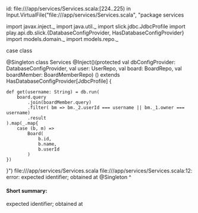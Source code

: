 id: file://<WORKSPACE>/app/services/Services.scala:[224..225) in Input.VirtualFile("file://<WORKSPACE>/app/services/Services.scala", "package services

import javax.inject._
import java.util._
import slick.jdbc.JdbcProfile
import play.api.db.slick.{DatabaseConfigProvider, HasDatabaseConfigProvider}
import models.domain._
import models.repo._

case class 

@Singleton
class Services @Inject()(protected val dbConfigProvider: DatabaseConfigProvider,
    val user: UserRepo,
    val board: BoardRepo,
    val boardMember: BoardMemberRepo)
    () extends HasDatabaseConfigProvider[JdbcProfile] {

    def get(username: String) = db.run(
        board.query
            .join(boardMember.query)
            .filter( bm => bm._2.userId === username || bm._1.owner === username)
            .result
    ).map(_.map{
        case (b, m) => 
            Board(
                b.id,
                b.name,
                b.userId
            )
    })
}")
file://<WORKSPACE>/app/services/Services.scala
file://<WORKSPACE>/app/services/Services.scala:12: error: expected identifier; obtained at
@Singleton
^
#### Short summary: 

expected identifier; obtained at